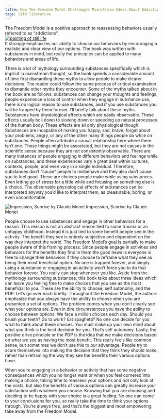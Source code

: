 ```yaml
---
title: How The Freedom Model Challenges Mainstream Ideas About Addiction And How To Use It For Anything
tags: life literature
---
```

The Freedom Model is a positive approach to reassessing behaviors usually referred to as “addictions”.  
[![painting of still life](https://upload.wikimedia.org/wikipedia/commons/thumb/9/97/Still_Life_MET_DT1501.jpg/640px-Still_Life_MET_DT1501.jpg "Still Life by Paul Gauguin")](https://commons.wikimedia.org/wiki/File:Still_Life_MET_DT1501.jpg)  
It strongly emphasizes our ability to choose our behaviors by encouraging a realistic and clear view of our options. The book was written with substances in mind, but really the principles can be applied to many behaviors and areas of life. 

There is a lot of mythology surrounding substances specifically which is implicit in mainstream thought, so the book spends a considerable amount of time first dismantling these myths to allow people to make clearer decisions. The reader could follow the same process of critical examination to dismantle other myths they encounter. Some of the myths talked about in the book are as follows: substances can change your thoughts and feelings, people experience a loss of control when they engage in substance use, there is no logical reason to use substances, and if you use substances you will be trapped by them forever.
I’ll briefly talk about these myths. Substances have physiological affects which are easily observable. These effects usually boil down to slowing down or speeding up natural processes of the human body. These effects are all only physiological though. Substances are incapable of making you happy, sad, brave, forget about your problems, angry, or any of the other many things people do while on substances. People often attribute a causal relationship here where there isn’t one. Those things might be associated, but they are not causes in the scientific sense because they are not consistently observable. There are many instances of people engaging in different behaviors and feelings while on substances, and these experiences vary a great deal within cultures, contexts, people, and even vary in a single individual. Therefore, substances don’t “cause” people to misbehave and they also don’t cause you to feel good. These are choices people make while using substances. Even letting go of stress for a little while and focusing on something else is a choice. The observable physiological effects of substances can be interpreted anyway you’d like to interpret them, as pleasurable, boring, or even uncomfortable.

![Impression, Sunrise by Claude Monet](https://upload.wikimedia.org/wikipedia/commons/5/59/Monet_-_Impression%2C_Sunrise.jpg "Impression, Sunrise by Claude Monet")
Impression, Sunrise by Claude Monet 

People choose to use substances and engage in other behaviors for a reason. This reason is not an abstract reason tied to some trauma or an unhappy childhood. Instead it is just tied to some benefit people see in the activity. The benefit they see is entirely subjective and dependent on the way they interpret the world. The Freedom Model’s goal is partially to make people aware of this framing process. Since people engage in activities and behaviors for the benefits they find in them the good news is everyone is free to change their behaviors if they choose to reframe what they see as being their most beneficial option. No one is trapped forever, and simply using a substance or engaging in an activity won’t force you to do that behavior forever. You really can stop whenever you like.
Aside from the mythology surrounding substances, this book talks about three ideas which can leave you feeling free to make choices that you see as the most beneficial to you. These are the ability to choose, self autonomy, and the PDP. Let’s go over each briefly. Throughout the Freedom Model, the authors emphasize that you always have the ability to choose when you are presented a set of options. The problem comes when you don’t clearly see what your options are. Even in dire circumstances you have the ability to choose between options. We face a million choices each day. Should you brush your teeth? Go to work? Eat spaghetti? No one can decide for you what to think about these choices. You must make up your own mind about what you think is the best decision for you. That’s self autonomy. Lastly, the positive drive principle or the PDP is the idea that we make decisions based on what we see as having the most benefit. This really feels like common sense, but sometimes we don’t use this to our advantage. People try to scare themselves into making the decision that they think they should make, rather than reframing the way they see the benefits their various options have. 

When you’re engaging in a behavior or activity that has some negative consequences which you no longer want or when you feel cornered into making a choice, taking time to reassess your options and not only look at the costs, but also the benefits of various options can greatly increase your satisfaction with whatever you choose. Knowing that you are choosing and deciding to be happy with your choice is a great feeling. No one can come to your conclusions for you, so really take the time to think your options through. You’re always free, and that’s the biggest and most empowering take away from the Freedom Model. 